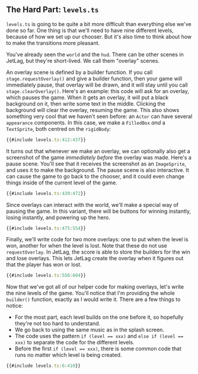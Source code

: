 ## The Hard Part: `levels.ts`

`levels.ts` is going to be quite a bit more difficult than everything else we've
done so far.  One thing is that we'll need to have nine different levels,
because of how we set up our chooser.  But it's also time to think about how to
make the transitions more pleasant.

You've already seen the `world` and the `hud`.  There can be other scenes in
JetLag, but they're short-lived.  We call them "overlay" scenes.

An overlay scene is defined by a builder function.  If you call
`stage.requestOverlay()` and give a builder function, then your game will
immediately pause, that overlay will be drawn, and it will stay until you call
`stage.clearOverlay()`.  Here's an example: this code will ask for an overlay,
which pauses the game.  When it gets an overlay, it will put a black background
on it, then write some text in the middle.  Clicking the background will clear
the overlay, resuming the game.  This also shows something very cool that we
haven't seen before: an `Actor` can have several `appearance` components.  In
this case, we make a `FilledBox` *and* a `TextSprite`, both centred on the
`rigidBody`:

```typescript
{{#include levels.ts:412:437}}
```

It turns out that whenever we make an overlay, we can optionally also get a
screenshot of the game *immediately before* the overlay was made.  Here's a
pause scene.  You'll see that it receives the screenshot as an `ImageSprite`,
and uses it to make the background.  The pause scene is also interactive.  It
can cause the game to go back to the chooser, and it could even change things
inside of the current level of the game.

```typescript
{{#include levels.ts:439:472}}
```

Since overlays can interact with the world, we'll make a special way of pausing
the game.  In this variant, there will be buttons for winning instantly, losing
instantly, and powering up the hero.

```typescript
{{#include levels.ts:475:554}}
```

Finally, we'll write code for two more overlays: one to put when the level is
won, another for when the level is lost.  Note that these do not use
`requestOverlay`.  In JetLag, the score is able to store the builders for the
win and lose overlays.  This lets JetLag create the overlay when it figures out
that the player has won or lost.

```typescript
{{#include levels.ts:556:604}}
```

Now that we've got all of our helper code for making overlays, let's write the
nine levels of the game.  You'll notice that I'm providing the whole `builder()`
function, exactly as I would write it.  There are a few things to notice:

- For the most part, each level builds on the one before it, so hopefully
  they're not too hard to understand.
- We go back to using the same music as in the splash screen.
- The code uses the pattern `if (level == xxx)` and `else if (level == xxx)` to
  separate the code for the different levels.
- Before the first `if (level == xxx)`, there is some common code that runs no
  matter which level is being created.

```typescript
{{#include levels.ts:6:410}}
```
